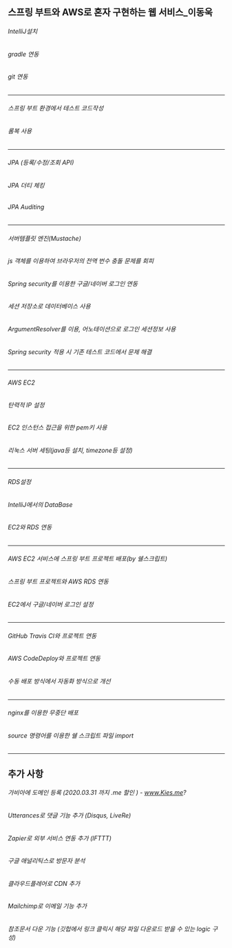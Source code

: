 ## 스프링 부트와 AWS로 혼자 구현하는 웹 서비스_이동욱

###### IntelliJ설치

###### gradle 연동

###### git 연동

-------------------

###### 스프링 부트 환경에서 테스트 코드작성

###### 롬복 사용

--------------------

###### JPA (등록/수정/조회 API)

###### JPA 더티 체킹

###### JPA Auditing

--------------------

###### 서버템플릿 엔진(Mustache)

###### js 객체를 이용하여 브라우저의 전역 번수 충돌 문제를 회피

###### Spring security를 이용한 구글/네이버 로그인 연동

###### 세션 저장소로 데이터베이스 사용

###### ArgumentResolver를 이용, 어노테이션으로 로그인 세션정보 사용

###### Spring security 적용 시 기존 테스트 코드에서 문제 해결

--------------------

###### AWS EC2

###### 탄력적 IP 설정

###### EC2 인스턴스 접근을 위한 pem키 사용

###### 리눅스 서버 세팅(java등 설치, timezone등 설정)

--------------------

###### RDS설정

###### IntelliJ에서의 DataBase

###### EC2와 RDS 연동

--------------------

###### AWS EC2 서비스에 스프링 부트 프로젝트 배포(by 쉘스크립트)

###### 스프링 부트 프로젝트와 AWS RDS 연동

###### EC2에서 구글/네이버 로그인 설정

--------------------

###### GitHub Travis CI와 프로젝트 연동

###### AWS CodeDeploy와 프로젝트 연동

###### 수동 배포 방식에서 자동화 방식으로 개선

--------------------

###### nginx를 이용한 무중단 배포

###### source 명령어를 이용한 쉘 스크립트 파일 import





------------------------------------------------

## 추가 사항

###### 가비아에 도메인 등록 (2020.03.31 까지 .me 할인 ) - www.Kies.me?

###### Utterances로 댓글 기능 추가 (Disqus, LiveRe)

###### Zapier로 외부 서비스 연동 추가 (IFTTT)

###### 구글 애널리틱스로 방문자 분석

###### 클라우드플레어로 CDN 추가

###### Mailchimp로 이메일 기능 추가

###### 참조문서 다운 기능 (깃헙에서 링크 클릭시 해당 파일 다운로드 받을 수 있는 logic 구성)



